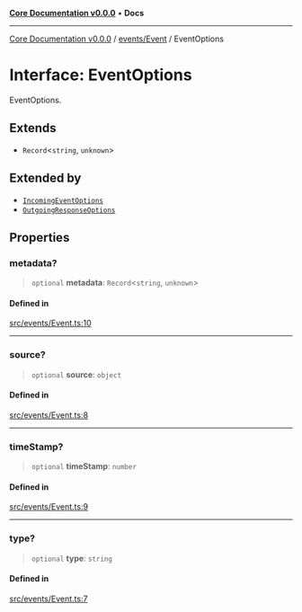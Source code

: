 [**Core Documentation v0.0.0**](../../../README.md) • **Docs**

***

[Core Documentation v0.0.0](../../../modules.md) / [events/Event](../README.md) / EventOptions

# Interface: EventOptions

EventOptions.

## Extends

- `Record`\<`string`, `unknown`\>

## Extended by

- [`IncomingEventOptions`](../../IncomingEvent/interfaces/IncomingEventOptions.md)
- [`OutgoingResponseOptions`](../../OutgoingResponse/interfaces/OutgoingResponseOptions.md)

## Properties

### metadata?

> `optional` **metadata**: `Record`\<`string`, `unknown`\>

#### Defined in

[src/events/Event.ts:10](https://github.com/stonemjs/core/blob/65be5a9387baf469de681455799e33a2688aa3c9/src/events/Event.ts#L10)

***

### source?

> `optional` **source**: `object`

#### Defined in

[src/events/Event.ts:8](https://github.com/stonemjs/core/blob/65be5a9387baf469de681455799e33a2688aa3c9/src/events/Event.ts#L8)

***

### timeStamp?

> `optional` **timeStamp**: `number`

#### Defined in

[src/events/Event.ts:9](https://github.com/stonemjs/core/blob/65be5a9387baf469de681455799e33a2688aa3c9/src/events/Event.ts#L9)

***

### type?

> `optional` **type**: `string`

#### Defined in

[src/events/Event.ts:7](https://github.com/stonemjs/core/blob/65be5a9387baf469de681455799e33a2688aa3c9/src/events/Event.ts#L7)
